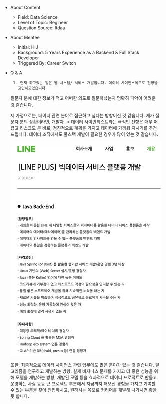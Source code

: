 - About Content
    - Field: Data Science
    - Level of Topic: Begineer
    - Question Source: Itdaa

- About Mentee
    - Initial: HIJ
    - Background: 5 Years Experience as a Backend & Full Stack Developer
    - Triggered By: Career Switch

- Q & A
    1. ```
        현재 하고있는 일은 웹 시스템/ 서비스 개발입니다. 데이터 사이언스쪽으로 전향을 고민하고있습니다
        ```

    질문자 분에 대한 정보가 적고 어떠한 의도로 질문하셨는지 명확히 파악이 어려운 것 같습니다.

    제 가정으로는, 데이터 관련 분야로 접근하고 싶다는 방향이신 것 같습니다. 제가 질문자 분의 상황이라면, 개발자 -> 데이터 사이언티스트라는 극적인 전향은 매우 어렵고 리스크도 큰 바로, 점진적으로 계획을 가지고 데이터에 가까워 지시기를 추천드립니다. 데이터 조직에서도 풀스택 개발이 필요한 경우가 많이 있는 것 같습니다.

    ![라인의 빅데이터 서비스 플랫폼 개발 예](/assets/200313/1.png)

    또한, 최종적으로 데이터 사이언스 관련 업무에도 많은 분야가 있는 것 같습니다. 알고리즘을 연구하고 개발하는 방향, 실제 비지니스 문제를 가지고 더 좋은 성능을 위해 모델을 개발하는 방향, 개발된 모델 등을 효과적으로 데이터 프로덕트로 만들고 운영하는 사람 등등 큰 프로젝트 부분에서 지금까지 해오신 경험을 가지고 기여할 수 있는 부분을 찾아 진입하시고, 원하시는 쪽으로 커리어를 개발해 나가시면 좋을 듯 합니다.
